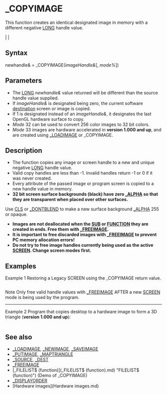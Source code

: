 # _COPYIMAGE

This function creates an identical designated image in memory with a different negative [LONG](LONG.md) handle value.

  

|  |

## Syntax

newhandle& = _COPYIMAGE(*imageHandle&*[, *mode%*])
  

## Parameters

* The [LONG](LONG.md) *newhandle&* value returned will be different than the source handle value supplied.
* If *imageHandle&* is designated being zero, the current software [destination](destination.md) screen or image is copied.
* If 1 is designated instead of an *imageHandle&*, it designates the last OpenGL hardware surface to copy.
* *Mode* 32 can be used to convert 256 color images to 32 bit colors.
* *Mode* 33 images are hardware accelerated in **version 1.000 and up**, and are created using [_LOADIMAGE](_LOADIMAGE.md) or _COPYIMAGE.

  

## Description

* The function copies any image or screen handle to a new and unique negative [LONG](LONG.md) handle value.
* Valid copy handles are less than -1. Invalid handles return -1 or 0 if it was never created.
* Every attribute of the passed image or program screen is copied to a new handle value in memory.
* **32 bit screen surface backgrounds (black) have zero [_ALPHA](_ALPHA.md) so that they are transparent when placed over other surfaces.**

Use [CLS](CLS.md) or [_DONTBLEND](_DONTBLEND.md) to make a new surface background [_ALPHA](_ALPHA.md) 255 or opaque.
* **Images are not deallocated when the [SUB](SUB.md) or [FUNCTION](FUNCTION.md) they are created in ends. Free them with [_FREEIMAGE](_FREEIMAGE.md).**
* **It is important to free discarded images with [_FREEIMAGE](_FREEIMAGE.md) to prevent PC memory allocation errors!**
* **Do not try to free image handles currently being used as the active [SCREEN](SCREEN.md). Change screen modes first.**

  

## Examples

Example 1
Restoring a Legacy SCREEN using the _COPYIMAGE return value.

``` [SCREEN](SCREEN.md) 13 [CIRCLE](CIRCLE.md) (160, 100), 100, 40 [DO](DO.md): [SLEEP](SLEEP.md): [LOOP UNTIL](LOOP UNTIL.md) [INKEY$](INKEY$.md) <> ""  'backup screen before changing SCREEN mode oldmode& = _COPYIMAGE(0) 'the 0 value designates the current destination SCREEN  s& = [_NEWIMAGE](_NEWIMAGE.md)(800, 600, 32) [SCREEN](SCREEN.md) s& [LINE](LINE.md) (100, 100)-(500, 500), [_RGB](_RGB.md)(0, 255, 255), BF [DO](DO.md): [SLEEP](SLEEP.md): [LOOP UNTIL](LOOP UNTIL.md) [INKEY$](INKEY$.md) <> ""  [SCREEN](SCREEN.md) oldmode& 'restore original screen [IF](IF.md) s& < -1 [THEN](THEN.md) [_FREEIMAGE](_FREEIMAGE.md) s& [END](END.md)  
```

Note
Only free valid handle values with [_FREEIMAGE](_FREEIMAGE.md) AFTER a new [SCREEN](SCREEN.md) mode is being used by the program.

---

Example 2
Program that copies desktop to a hardware image to form a 3D triangle (**version 1.000 and up**):

``` [SCREEN](SCREEN.md) [_NEWIMAGE](_NEWIMAGE.md)(640, 480, 32) my_hardware_handle = _COPYIMAGE([_SCREENIMAGE](_SCREENIMAGE.md), 33) 'take a screenshot and use it as our texture [_MAPTRIANGLE](_MAPTRIANGLE.md) (0, 0)-(500, 0)-(250, 500), my_hardware_handle [TO](TO.md) _ (-1, 0, -1)-(1, 0, -1)-(0, 5, -10), , [_SMOOTH](_SMOOTH.md) "SMOOTH (function)") [_DISPLAY](_DISPLAY.md) [DO](DO.md): [_LIMIT](_LIMIT.md) 30: [LOOP UNTIL](LOOP UNTIL.md) [INKEY$](INKEY$.md) <> ""  
```

  

## See also

* [_LOADIMAGE](_LOADIMAGE.md), [_NEWIMAGE](_NEWIMAGE.md), [_SAVEIMAGE](_SAVEIMAGE.md)
* [_PUTIMAGE](_PUTIMAGE.md), [_MAPTRIANGLE](_MAPTRIANGLE.md)
* [_SOURCE](_SOURCE.md), [_DEST](_DEST.md)
* [_FREEIMAGE](_FREEIMAGE.md)
* [_FILELIST$ (function)](_FILELIST$ (function).md) "FILELIST$ (function)") (Demo of _COPYIMAGE)
* [_DISPLAYORDER](_DISPLAYORDER.md)
* [Hardware images](Hardware images.md)

  
